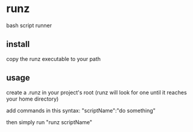 # runz
bash script runner

## install
copy the runz executable to your path

## usage
create a .runz in your project's root 
(runz will look for one until it reaches your home directory)

add commands in this syntax:
    "scriptName":"do something"

then simply run "runz scriptName"
